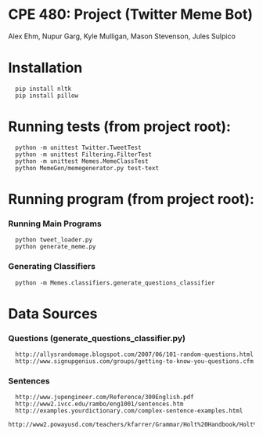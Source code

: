 # CPE 480: Project (Twitter Meme Bot)

Alex Ehm, Nupur Garg, Kyle Mulligan, Mason Stevenson, Jules Sulpico

   
# Installation

      pip install nltk
      pip install pillow


# Running tests (from project root):

      python -m unittest Twitter.TweetTest
      python -m unittest Filtering.FilterTest
      python -m unittest Memes.MemeClassTest
      python MemeGen/memegenerator.py test-text


# Running program (from project root):

   ### Running Main Programs
   
      python tweet_loader.py
      python generate_meme.py

   ### Generating Classifiers

      python -m Memes.classifiers.generate_questions_classifier 


# Data Sources

   ### Questions (generate_questions_classifier.py)

      http://allysrandomage.blogspot.com/2007/06/101-random-questions.html
      http://www.signupgenius.com/groups/getting-to-know-you-questions.cfm

   ### Sentences

      http://www.jupengineer.com/Reference/300English.pdf
      http://www2.ivcc.edu/rambo/eng1001/sentences.htm
      http://examples.yourdictionary.com/complex-sentence-examples.html
      http://www2.powayusd.com/teachers/kfarrer/Grammar/Holt%20Handbook/Holt%20Chapter%207/Complex%20Sentence.asp
